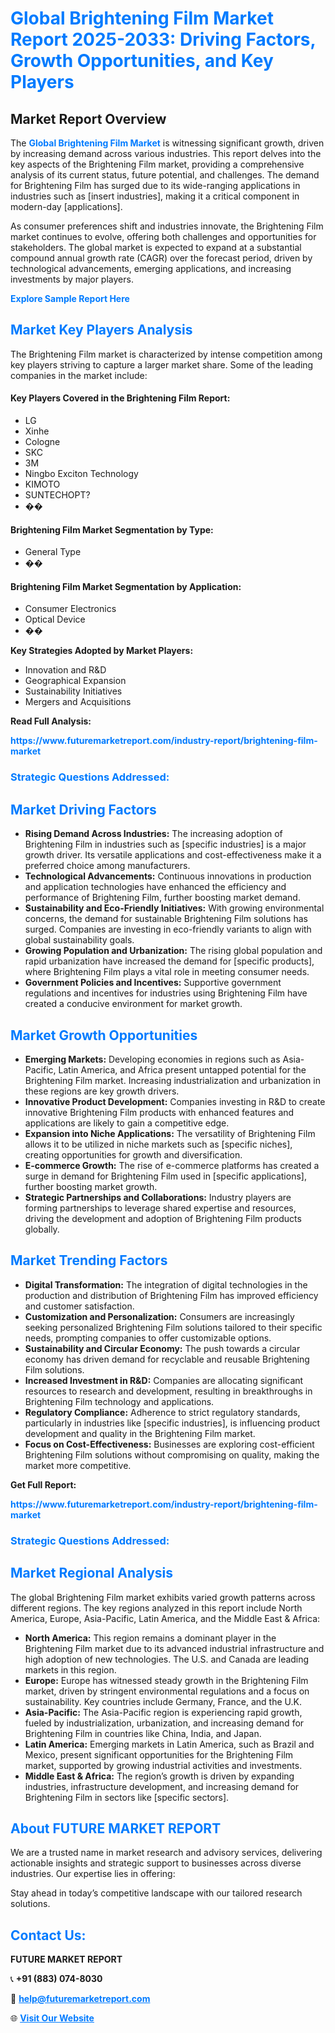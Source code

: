 <h1 style="color: #007BFF;">Global Brightening Film Market Report 2025-2033: Driving Factors, Growth Opportunities, and Key Players</h1>

<section id="overview">
<h2>Market Report Overview</h2>
<p>The <a href="https://www.futuremarketreport.com/industry-report/brightening-film-market" style="color: #007BFF; text-decoration: none;"><strong>Global Brightening Film Market</strong></a> is witnessing significant growth, driven by increasing demand across various industries. This report delves into the key aspects of the Brightening Film market, providing a comprehensive analysis of its current status, future potential, and challenges. The demand for Brightening Film has surged due to its wide-ranging applications in industries such as [insert industries], making it a critical component in modern-day [applications].</p>
<p>As consumer preferences shift and industries innovate, the Brightening Film market continues to evolve, offering both challenges and opportunities for stakeholders. The global market is expected to expand at a substantial compound annual growth rate (CAGR) over the forecast period, driven by technological advancements, emerging applications, and increasing investments by major players.</p>
</section>

<section id="overview">
<p><a href="https://www.futuremarketreport.com/request-sample/reportId=117238" style="color: #007BFF; text-decoration: none;"><strong>Explore Sample Report Here</strong></a></p>
</section>

<section id="key-players">
<h2 style="color: #007BFF;">Market Key Players Analysis</h2>
<p>The Brightening Film market is characterized by intense competition among key players striving to capture a larger market share. Some of the leading companies in the market include:</p>
<h4>Key Players Covered in the Brightening Film Report:</h4>
<ul><li>LG</li><li>Xinhe</li><li>Cologne</li><li>SKC</li><li>3M</li><li>Ningbo Exciton Technology</li><li>KIMOTO</li><li>SUNTECHOPT?</li><li>��</li></ul>
<h4>Brightening Film Market Segmentation by Type:</h4>
<ul><li>General Type</li><li>��</li></ul>

<h4>Brightening Film Market Segmentation by Application:</h4>
<ul><li>Consumer Electronics</li><li>Optical Device</li><li>��</li></ul>
<p><strong>Key Strategies Adopted by Market Players:</strong></p>
<ul>
<li>Innovation and R&D</li>
<li>Geographical Expansion</li>
<li>Sustainability Initiatives</li>
<li>Mergers and Acquisitions</li>
</ul>
</section>

<section>
<p><strong>Read Full Analysis: </strong></p><a href="https://www.futuremarketreport.com/industry-report/brightening-film-market" style="color: #007BFF; text-decoration: none;"><strong>https://www.futuremarketreport.com/industry-report/brightening-film-market</strong></a>
<h3 style="color: #007BFF;">Strategic Questions Addressed:</h3>
</section>

<section id="driving-factors">
<h2 style="color: #007BFF;">Market Driving Factors</h2>
<ul>
<li><strong>Rising Demand Across Industries:</strong> The increasing adoption of Brightening Film in industries such as [specific industries] is a major growth driver. Its versatile applications and cost-effectiveness make it a preferred choice among manufacturers.</li>
<li><strong>Technological Advancements:</strong> Continuous innovations in production and application technologies have enhanced the efficiency and performance of Brightening Film, further boosting market demand.</li>
<li><strong>Sustainability and Eco-Friendly Initiatives:</strong> With growing environmental concerns, the demand for sustainable Brightening Film solutions has surged. Companies are investing in eco-friendly variants to align with global sustainability goals.</li>
<li><strong>Growing Population and Urbanization:</strong> The rising global population and rapid urbanization have increased the demand for [specific products], where Brightening Film plays a vital role in meeting consumer needs.</li>
<li><strong>Government Policies and Incentives:</strong> Supportive government regulations and incentives for industries using Brightening Film have created a conducive environment for market growth.</li>
</ul>
</section>

<section id="growth-opportunities">
<h2 style="color: #007BFF;">Market Growth Opportunities</h2>
<ul>
<li><strong>Emerging Markets:</strong> Developing economies in regions such as Asia-Pacific, Latin America, and Africa present untapped potential for the Brightening Film market. Increasing industrialization and urbanization in these regions are key growth drivers.</li>
<li><strong>Innovative Product Development:</strong> Companies investing in R&D to create innovative Brightening Film products with enhanced features and applications are likely to gain a competitive edge.</li>
<li><strong>Expansion into Niche Applications:</strong> The versatility of Brightening Film allows it to be utilized in niche markets such as [specific niches], creating opportunities for growth and diversification.</li>
<li><strong>E-commerce Growth:</strong> The rise of e-commerce platforms has created a surge in demand for Brightening Film used in [specific applications], further boosting market growth.</li>
<li><strong>Strategic Partnerships and Collaborations:</strong> Industry players are forming partnerships to leverage shared expertise and resources, driving the development and adoption of Brightening Film products globally.</li>
</ul>
</section>

<section id="trending-factors">
<h2 style="color: #007BFF;">Market Trending Factors</h2>
<ul>
<li><strong>Digital Transformation:</strong> The integration of digital technologies in the production and distribution of Brightening Film has improved efficiency and customer satisfaction.</li>
<li><strong>Customization and Personalization:</strong> Consumers are increasingly seeking personalized Brightening Film solutions tailored to their specific needs, prompting companies to offer customizable options.</li>
<li><strong>Sustainability and Circular Economy:</strong> The push towards a circular economy has driven demand for recyclable and reusable Brightening Film solutions.</li>
<li><strong>Increased Investment in R&D:</strong> Companies are allocating significant resources to research and development, resulting in breakthroughs in Brightening Film technology and applications.</li>
<li><strong>Regulatory Compliance:</strong> Adherence to strict regulatory standards, particularly in industries like [specific industries], is influencing product development and quality in the Brightening Film market.</li>
<li><strong>Focus on Cost-Effectiveness:</strong> Businesses are exploring cost-efficient Brightening Film solutions without compromising on quality, making the market more competitive.</li>
</ul>
</section>

<section>
<p><strong>Get Full Report: </strong></p><a href="https://www.futuremarketreport.com/industry-report/brightening-film-market" style="color: #007BFF; text-decoration: none;"><strong>https://www.futuremarketreport.com/industry-report/brightening-film-market</strong></a>
<h3 style="color: #007BFF;">Strategic Questions Addressed:</h3>
</section>


<section id="regional-analysis">
<h2 style="color: #007BFF;">Market Regional Analysis</h2>
<p>The global Brightening Film market exhibits varied growth patterns across different regions. The key regions analyzed in this report include North America, Europe, Asia-Pacific, Latin America, and the Middle East & Africa:</p>
<ul>
<li><strong>North America:</strong> This region remains a dominant player in the Brightening Film market due to its advanced industrial infrastructure and high adoption of new technologies. The U.S. and Canada are leading markets in this region.</li>
<li><strong>Europe:</strong> Europe has witnessed steady growth in the Brightening Film market, driven by stringent environmental regulations and a focus on sustainability. Key countries include Germany, France, and the U.K.</li>
<li><strong>Asia-Pacific:</strong> The Asia-Pacific region is experiencing rapid growth, fueled by industrialization, urbanization, and increasing demand for Brightening Film in countries like China, India, and Japan.</li>
<li><strong>Latin America:</strong> Emerging markets in Latin America, such as Brazil and Mexico, present significant opportunities for the Brightening Film market, supported by growing industrial activities and investments.</li>
<li><strong>Middle East & Africa:</strong> The region’s growth is driven by expanding industries, infrastructure development, and increasing demand for Brightening Film in sectors like [specific sectors].</li>
</ul>
</section>

<footer>
<h2 style="color: #007BFF;">About FUTURE MARKET REPORT</h2>
<p>We are a trusted name in market research and advisory services, delivering actionable insights and strategic support to businesses across diverse industries. Our expertise lies in offering:</p>

<p>Stay ahead in today’s competitive landscape with our tailored research solutions.</p>

<h2 style="color: #007BFF;">Contact Us:</h2>
<p><strong>FUTURE MARKET REPORT</strong></p>
<p>📞 <strong>+91 (883) 074-8030</strong></p>
<p>📧 <strong><a href="mailto:help@futuremarketreport.com" style="color: #007BFF;">help@futuremarketreport.com</a></strong></p>
<p>🌐 <strong><a href="https://www.futuremarketreport.com/" style="color: #007BFF;">Visit Our Website</a></strong></p>
</footer>